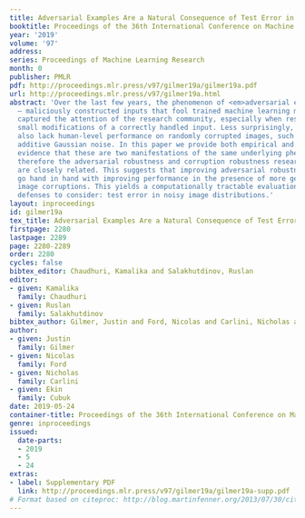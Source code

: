 ```yaml
---
title: Adversarial Examples Are a Natural Consequence of Test Error in Noise
booktitle: Proceedings of the 36th International Conference on Machine Learning
year: '2019'
volume: '97'
address: 
series: Proceedings of Machine Learning Research
month: 0
publisher: PMLR
pdf: http://proceedings.mlr.press/v97/gilmer19a/gilmer19a.pdf
url: http://proceedings.mlr.press/v97/gilmer19a.html
abstract: 'Over the last few years, the phenomenon of <em>adversarial examples</em>
  — maliciously constructed inputs that fool trained machine learning models — has
  captured the attention of the research community, especially when restricted to
  small modifications of a correctly handled input. Less surprisingly, image classifiers
  also lack human-level performance on randomly corrupted images, such as images with
  additive Gaussian noise. In this paper we provide both empirical and theoretical
  evidence that these are two manifestations of the same underlying phenomenon, and
  therefore the adversarial robustness and corruption robustness research programs
  are closely related. This suggests that improving adversarial robustness should
  go hand in hand with improving performance in the presence of more general and realistic
  image corruptions. This yields a computationally tractable evaluation metric for
  defenses to consider: test error in noisy image distributions.'
layout: inproceedings
id: gilmer19a
tex_title: Adversarial Examples Are a Natural Consequence of Test Error in Noise
firstpage: 2280
lastpage: 2289
page: 2280-2289
order: 2280
cycles: false
bibtex_editor: Chaudhuri, Kamalika and Salakhutdinov, Ruslan
editor:
- given: Kamalika
  family: Chaudhuri
- given: Ruslan
  family: Salakhutdinov
bibtex_author: Gilmer, Justin and Ford, Nicolas and Carlini, Nicholas and Cubuk, Ekin
author:
- given: Justin
  family: Gilmer
- given: Nicolas
  family: Ford
- given: Nicholas
  family: Carlini
- given: Ekin
  family: Cubuk
date: 2019-05-24
container-title: Proceedings of the 36th International Conference on Machine Learning
genre: inproceedings
issued:
  date-parts:
  - 2019
  - 5
  - 24
extras:
- label: Supplementary PDF
  link: http://proceedings.mlr.press/v97/gilmer19a/gilmer19a-supp.pdf
# Format based on citeproc: http://blog.martinfenner.org/2013/07/30/citeproc-yaml-for-bibliographies/
---
```

